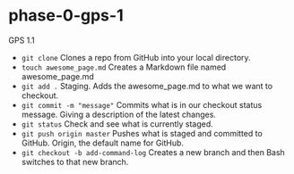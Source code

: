# phase-0-gps-1
GPS 1.1
- `git clone` Clones a repo from GitHub into your local directory. 
- `touch awesome_page.md` Creates a Markdown file named awesome_page.md
- `git add .` Staging. Adds the awesome_page.md to what we want to checkout. 
- `git commit -m "message"` Commits what is in our checkout status message. Giving a description of the latest changes. 
- `git status` Check and see what is currently staged. 
- `git push origin master` Pushes what is staged and committed to GitHub. Origin, the default name for GitHub. 
- `git checkout -b add-command-log` Creates a new branch and then Bash switches to that new branch. 

